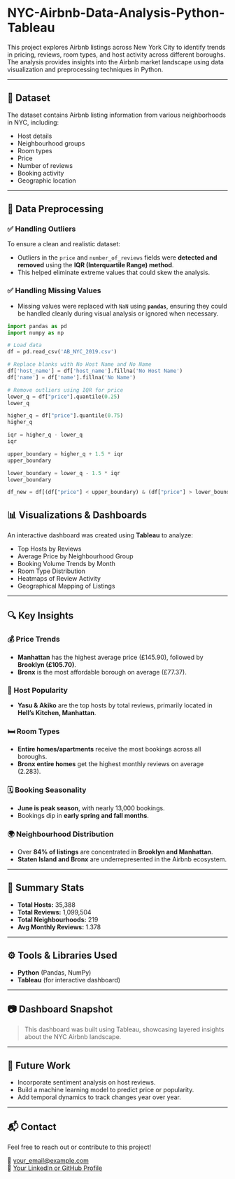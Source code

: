 # NYC-Airbnb-Data-Analysis-Python-Tableau

This project explores Airbnb listings across New York City to identify trends in pricing, reviews, room types, and host activity across different boroughs. The analysis provides insights into the Airbnb market landscape using data visualization and preprocessing techniques in Python.

---

## 📁 Dataset

The dataset contains Airbnb listing information from various neighborhoods in NYC, including:

- Host details  
- Neighbourhood groups  
- Room types  
- Price  
- Number of reviews  
- Booking activity  
- Geographic location  

---

## 🧹 Data Preprocessing

### ✅ Handling Outliers

To ensure a clean and realistic dataset:

- Outliers in the `price` and `number_of_reviews` fields were **detected and removed** using the **IQR (Interquartile Range) method**.
- This helped eliminate extreme values that could skew the analysis.

### ✅ Handling Missing Values

- Missing values were replaced with `NaN` using **`pandas`**, ensuring they could be handled cleanly during visual analysis or ignored when necessary.

```python
import pandas as pd
import numpy as np

# Load data
df = pd.read_csv('AB_NYC_2019.csv')

# Replace blanks with No Host Name and No Name
df['host_name'] = df['host_name'].fillna('No Host Name')
df['name'] = df['name'].fillna('No Name')

# Remove outliers using IQR for price
lower_q = df["price"].quantile(0.25)
lower_q

higher_q = df["price"].quantile(0.75)
higher_q

iqr = higher_q - lower_q
iqr

upper_boundary = higher_q + 1.5 * iqr
upper_boundary

lower_boundary = lower_q - 1.5 * iqr
lower_boundary

df_new = df[(df["price"] < upper_boundary) & (df["price"] > lower_boundary)]
```

## 📊 Visualizations & Dashboards

An interactive dashboard was created using **Tableau** to analyze:

- Top Hosts by Reviews  
- Average Price by Neighbourhood Group  
- Booking Volume Trends by Month  
- Room Type Distribution  
- Heatmaps of Review Activity  
- Geographical Mapping of Listings  

---

## 🔍 Key Insights

### 💰 Price Trends

- **Manhattan** has the highest average price (£145.90), followed by **Brooklyn (£105.70)**.  
- **Bronx** is the most affordable borough on average (£77.37).  

### 👥 Host Popularity

- **Yasu & Akiko** are the top hosts by total reviews, primarily located in **Hell’s Kitchen, Manhattan**.  

### 🛏️ Room Types

- **Entire homes/apartments** receive the most bookings across all boroughs.  
- **Bronx entire homes** get the highest monthly reviews on average (2.283).  

### 🗓️ Booking Seasonality

- **June is peak season**, with nearly 13,000 bookings.  
- Bookings dip in **early spring and fall months**.  

### 🌍 Neighbourhood Distribution

- Over **84% of listings** are concentrated in **Brooklyn and Manhattan**.  
- **Staten Island and Bronx** are underrepresented in the Airbnb ecosystem.  

---

## 📌 Summary Stats

- **Total Hosts:** 35,388  
- **Total Reviews:** 1,099,504  
- **Total Neighbourhoods:** 219  
- **Avg Monthly Reviews:** 1.378  

---

## ⚙️ Tools & Libraries Used

- **Python** (Pandas, NumPy)  
- **Tableau** (for interactive dashboard)  

---

## 📷 Dashboard Snapshot

> This dashboard was built using Tableau, showcasing layered insights about the NYC Airbnb landscape.

---

## 🚀 Future Work

- Incorporate sentiment analysis on host reviews.  
- Build a machine learning model to predict price or popularity.  
- Add temporal dynamics to track changes year over year.  

---

## 📬 Contact

Feel free to reach out or contribute to this project!

📧 your_email@example.com  
🔗 [Your LinkedIn or GitHub Profile](https://github.com/yourusername)
